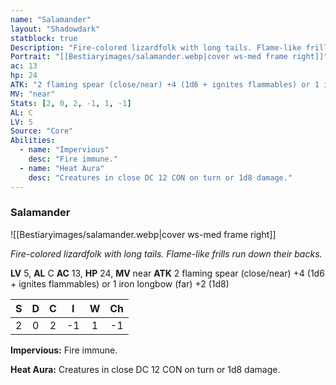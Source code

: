```yaml
---
name: "Salamander"
layout: "Shadowdark"
statblock: true
Description: "Fire-colored lizardfolk with long tails. Flame-like frills run down their backs."
Portrait: "[[Bestiaryimages/salamander.webp|cover ws-med frame right]]"
ac: 13
hp: 24
ATK: "2 flaming spear (close/near) +4 (1d6 + ignites flammables) or 1 iron longbow (far) +2 (1d8)"
MV: "near"
Stats: [2, 0, 2, -1, 1, -1]
AL: C
LV: 5
Source: "Core"
Abilities:
  - name: "Impervious"
    desc: "Fire immune."
  - name: "Heat Aura"
    desc: "Creatures in close DC 12 CON on turn or 1d8 damage."
---
```


### Salamander

![[Bestiaryimages/salamander.webp|cover ws-med frame right]]

_Fire-colored lizardfolk with long tails. Flame-like frills run down their backs._

**LV** 5, **AL** C
**AC** 13, **HP** 24, **MV** near
**ATK** 2 flaming spear (close/near) +4 (1d6 + ignites flammables) or 1 iron longbow (far) +2 (1d8)

|  S  |  D  |  C  |  I  |  W  |  Ch  |
|:---:|:---:|:---:|:---:|:---:|:----:|
| 2 | 0 | 2 | -1 | 1 | -1 |

**Impervious:** Fire immune.

**Heat Aura:** Creatures in close DC 12 CON on turn or 1d8 damage.

